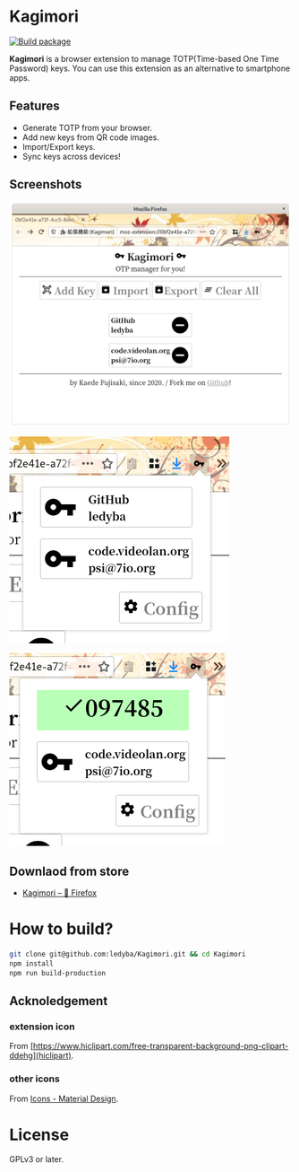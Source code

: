 # Kagimori

[![Build package](https://github.com/ledyba/Kagimori/workflows/Build%20package/badge.svg)](https://github.com/ledyba/Kagimori/actions?query=workflow%3A%22Build+package%22)

**Kagimori** is a browser extension to manage TOTP(Time-based One Time Password) keys. You can use this extension as an alternative to smartphone apps.

## Features

 - Generate TOTP from your browser.
 - Add new keys from QR code images.
 - Import/Export keys.
 - Sync keys across devices!

## Screenshots

![.github/img1.png](.github/img1.png)

![.github/img2.png](.github/img2.png)

![.github/img3.png](.github/img3.png)

## Downlaod from store

 - [Kagimori – 🦊 Firefox](https://addons.mozilla.org/ja/firefox/addon/kagimori/)

# How to build?

```bash
git clone git@github.com:ledyba/Kagimori.git && cd Kagimori
npm install
npm run build-production
```

## Acknoledgement

### extension icon

From [https://www.hiclipart.com/free-transparent-background-png-clipart-ddehg](hiclipart).

### other icons

From [Icons - Material Design](https://material.io/resources/icons/).

# License

GPLv3 or later.
